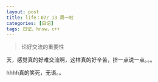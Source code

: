 ```yaml
---
layout: post
title: life：07/ 13 周一啦
categories: [日记]
tags: 日记，hnsw，c++
---
```


>论好交流的重要性

天，感觉真的好难交流啊，这样真的好辛苦，挤一点说一点。。。

hhhh真的笑死，无语。。